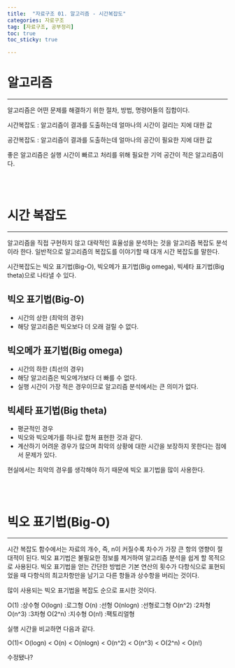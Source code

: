 ```yaml
---
title:  "자료구조 01. 알고리즘 - 시간복잡도"
categories: 자료구조
tag: [자료구조, 공부정리]
toc: true
toc_sticky: true

---
```


# 알고리즘
---

알고리즘은 어떤 문제를 해결하기 위한 절차, 방법, 명령어들의 집합이다.

시간복잡도 : 알고리즘이 결과를 도출하는데 얼마나의 시간이 걸리는 지에 대한 값

공간복잡도 : 알고리즘이 결과를 도출하는데 얼마나의 공간이 필요한 지에 대한 값

좋은 알고리즘은 실행 시간이 빠르고 처리를 위해 필요한 기억 공간이 적은 알고리즘이다.

<br/><br/>

# 시간 복잡도
---
알고리즘을 직접 구현하지 않고 대략적인 효율성을 분석하는 것을 알고리즘 복잡도 분석이라 한다.
일반적으로 알고리즘의 복잡도를 이야기할 때 대개 시간 복잡도를 말한다.

시간복잡도는 빅오 표기법(Big-O), 빅오메가 표기법(Big omega), 빅세타 표기법(Big theta)으로 나타낼 수 있다.

## 빅오 표기법(Big-O)
* 시간의 상한 (최악의 경우)
* 해당 알고리즘은 빅오보다 더 오래 걸릴 수 없다.

## 빅오메가 표기법(Big omega)
* 시간의 하한 (최선의 경우)
* 해당 알고리즘은 빅오메가보다 더 빠를 수 없다.
* 실행 시간이 가장 적은 경우이므로 알고리즘 분석에서는 큰 의미가 없다.

## 빅세타 표기법(Big theta)
* 평균적인 경우
* 빅오와 빅오메가를 하나로 합쳐 표현한 것과 같다.
* 계산하기 어려운 경우가 많으며 최악의 상황에 대한 시간을 보장하지 못한다는 점에서 문제가 있다.


현실에서는 최악의 경우를 생각해야 하기 때문에 빅오 표기법을 많이 사용한다.

<br/><br/>

# 빅오 표기법(Big-O)
---
시간 복잡도 함수에서는 자료의 개수, 즉, n이 커질수록 차수가 가장 큰 항의 영향이 절대적이 된다. 
빅오 표기법은 불필요한 정보를 제거하여 알고리즘 분석을 쉽게 할 목적으로 사용된다. 
빅오 표기법을 얻는 간단한 방법은 기본 연산의 횟수가 다항식으로 표현되었을 때 다항식의 최고차항만을 남기고 다른 항들과 상수항을 버리는 것이다.

많이 사용되는 빅오 표기법을 복잡도 순으로 표시한 것이다.


O(1)	          :상수형
O(logn)        	:로그형
O(n)	          :선형
O(nlogn)      	:선형로그형
O(n^2)	        :2차형
O(n^3)	        :3차형
O(2^n)	        :지수형
O(n!)	          :팩토리얼형


실행 시간을 비교하면 다음과 같다.

O(1)< O(logn) < O(n) < O(nlogn) < O(n^2) < O(n^3) < O(2^n) < O(n!)

수정됐나?
